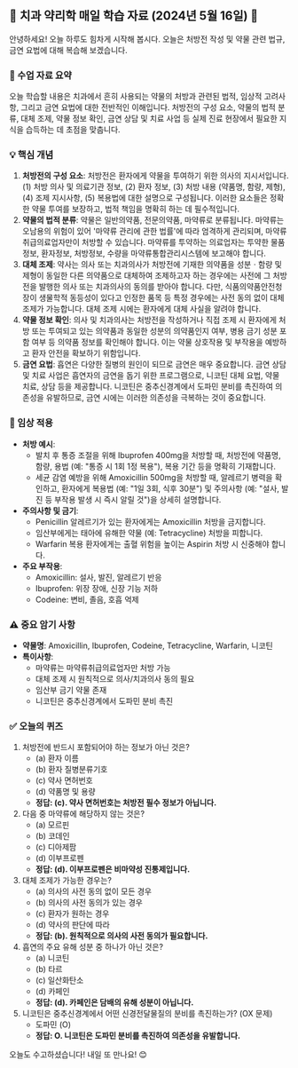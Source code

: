 ## 💊 치과 약리학 매일 학습 자료 (2024년 5월 16일) 💊

안녕하세요! 오늘 하루도 힘차게 시작해 봅시다. 오늘은 처방전 작성 및 약물 관련 법규, 금연 요법에 대해 복습해 보겠습니다.

### 📝 수업 자료 요약

오늘 학습할 내용은 치과에서 흔히 사용되는 약물의 처방과 관련된 법적, 임상적 고려사항, 그리고 금연 요법에 대한 전반적인 이해입니다. 처방전의 구성 요소, 약물의 법적 분류, 대체 조제, 약물 정보 확인, 금연 상담 및 치료 사업 등 실제 진료 현장에서 필요한 지식을 습득하는 데 초점을 맞춥니다.

### 💡 핵심 개념

1.  **처방전의 구성 요소**: 처방전은 환자에게 약물을 투여하기 위한 의사의 지시서입니다. (1) 처방 의사 및 의료기관 정보, (2) 환자 정보, (3) 처방 내용 (약품명, 함량, 제형), (4) 조제 지시사항, (5) 복용법에 대한 설명으로 구성됩니다. 이러한 요소들은 정확한 약물 투여를 보장하고, 법적 책임을 명확히 하는 데 필수적입니다.
2.  **약물의 법적 분류**: 약물은 일반의약품, 전문의약품, 마약류로 분류됩니다. 마약류는 오남용의 위험이 있어 '마약류 관리에 관한 법률'에 따라 엄격하게 관리되며, 마약류취급의료업자만이 처방할 수 있습니다. 마약류를 투약하는 의료업자는 투약한 물품정보, 환자정보, 처방정보, 수량을 마약류통합관리시스템에 보고해야 합니다.
3.  **대체 조제**: 약사는 의사 또는 치과의사가 처방전에 기재한 의약품을 성분ㆍ함량 및 제형이 동일한 다른 의약품으로 대체하여 조제하고자 하는 경우에는 사전에 그 처방전을 발행한 의사 또는 치과의사의 동의를 받아야 합니다. 다만, 식품의약품안전청장이 생물학적 동등성이 있다고 인정한 품목 등 특정 경우에는 사전 동의 없이 대체 조제가 가능합니다. 대체 조제 시에는 환자에게 대체 사실을 알려야 합니다.
4.  **약물 정보 확인**: 의사 및 치과의사는 처방전을 작성하거나 직접 조제 시 환자에게 처방 또는 투여되고 있는 의약품과 동일한 성분의 의약품인지 여부, 병용 금기 성분 포함 여부 등 의약품 정보를 확인해야 합니다. 이는 약물 상호작용 및 부작용을 예방하고 환자 안전을 확보하기 위함입니다.
5.  **금연 요법**: 흡연은 다양한 질병의 원인이 되므로 금연은 매우 중요합니다. 금연 상담 및 치료 사업은 흡연자의 금연을 돕기 위한 프로그램으로, 니코틴 대체 요법, 약물 치료, 상담 등을 제공합니다. 니코틴은 중추신경계에서 도파민 분비를 촉진하여 의존성을 유발하므로, 금연 시에는 이러한 의존성을 극복하는 것이 중요합니다.

### 🏥 임상 적용

*   **처방 예시**:
    *   발치 후 통증 조절을 위해 Ibuprofen 400mg을 처방할 때, 처방전에 약품명, 함량, 용법 (예: "통증 시 1회 1정 복용"), 복용 기간 등을 명확히 기재합니다.
    *   세균 감염 예방을 위해 Amoxicillin 500mg을 처방할 때, 알레르기 병력을 확인하고, 환자에게 복용법 (예: "1일 3회, 식후 30분") 및 주의사항 (예: "설사, 발진 등 부작용 발생 시 즉시 알릴 것")을 상세히 설명합니다.
*   **주의사항 및 금기**:
    *   Penicillin 알레르기가 있는 환자에게는 Amoxicillin 처방을 금지합니다.
    *   임산부에게는 태아에 유해한 약물 (예: Tetracycline) 처방을 피합니다.
    *   Warfarin 복용 환자에게는 출혈 위험을 높이는 Aspirin 처방 시 신중해야 합니다.
*   **주요 부작용**:
    *   Amoxicillin: 설사, 발진, 알레르기 반응
    *   Ibuprofen: 위장 장애, 신장 기능 저하
    *   Codeine: 변비, 졸음, 호흡 억제

### ⚠️ 중요 암기 사항

*   **약물명**: Amoxicillin, Ibuprofen, Codeine, Tetracycline, Warfarin, 니코틴
*   **특이사항**:
    *   마약류는 마약류취급의료업자만 처방 가능
    *   대체 조제 시 원칙적으로 의사/치과의사 동의 필요
    *   임산부 금기 약물 존재
    *   니코틴은 중추신경계에서 도파민 분비 촉진

### ✅ 오늘의 퀴즈

1.  처방전에 반드시 포함되어야 하는 정보가 아닌 것은?
    *   (a) 환자 이름
    *   (b) 환자 질병분류기호
    *   (c) 약사 면허번호
    *   (d) 약품명 및 용량
    *   **정답: (c). 약사 면허번호는 처방전 필수 정보가 아닙니다.**
2.  다음 중 마약류에 해당하지 않는 것은?
    *   (a) 모르핀
    *   (b) 코데인
    *   (c) 디아제팜
    *   (d) 이부프로펜
    *   **정답: (d). 이부프로펜은 비마약성 진통제입니다.**
3.  대체 조제가 가능한 경우는?
    *   (a) 의사의 사전 동의 없이 모든 경우
    *   (b) 의사의 사전 동의가 있는 경우
    *   (c) 환자가 원하는 경우
    *   (d) 약사의 판단에 따라
    *   **정답: (b). 원칙적으로 의사의 사전 동의가 필요합니다.**
4.  흡연의 주요 유해 성분 중 하나가 아닌 것은?
    *   (a) 니코틴
    *   (b) 타르
    *   (c) 일산화탄소
    *   (d) 카페인
    *   **정답: (d). 카페인은 담배의 유해 성분이 아닙니다.**
5.  니코틴은 중추신경계에서 어떤 신경전달물질의 분비를 촉진하는가? (OX 문제)
    *   도파민 (O)
    *   **정답: O. 니코틴은 도파민 분비를 촉진하여 의존성을 유발합니다.**

오늘도 수고하셨습니다! 내일 또 만나요! 😊
